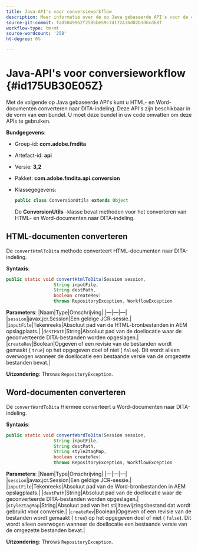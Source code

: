 ```yaml
---
title: Java-API's voor conversieworkflow
description: Meer informatie over de op Java gebaseerde API's voor de conversieworkflow
source-git-commit: fad5049962f258bbe59c7d172436d82b3d6cd68f
workflow-type: tm+mt
source-wordcount: '258'
ht-degree: 0%

---
```



# Java-API&#39;s voor conversieworkflow {#id175UB30E05Z}

Met de volgende op Java gebaseerde API&#39;s kunt u HTML- en Word-documenten converteren naar DITA-indeling. Deze API&#39;s zijn beschikbaar in de vorm van een bundel. U moet deze bundel in uw code omvatten om deze APIs te gebruiken.

**Bundgegevens**:

- Groep-id: **com.adobe.fmdita**

- Artefact-id: **api**

- Versie: **3,2**

- Pakket: **com.adobe.fmdita.api.conversion**

- Klassegegevens:

  ```JAVA
  public class ConversionUtils extends Object
  ```

  De **ConversionUtils** -klasse bevat methoden voor het converteren van HTML- en Word-documenten naar DITA-indeling.


## HTML-documenten converteren

De `convertHtmlToDita` methode converteert HTML-documenten naar DITA-indeling.

**Syntaxis**:

```JAVA
public static void convertHtmlToDita(Session session, 
                  String inputFile, 
                  String destPath, 
                  boolean createRev) 
                  throws RepositoryException, WorkflowException
```

**Parameters**: |Naam|Type|Omschrijving| |—|—|—| |`session`|javax.jcr.Session|Een geldige JCR-sessie.| |`inputFile`|Tekenreeks|Absoluut pad van de HTML-bronbestanden in AEM opslagplaats.| |`destPath`|String|Absoluut pad van de doellocatie waar de geconverteerde DITA-bestanden worden opgeslagen.| |`createRev`|Boolean|Opgeven of een revisie van de bestanden wordt gemaakt \( `true`\) op het opgegeven doel of niet \( `false`\). Dit wordt alleen overwogen wanneer de doellocatie een bestaande versie van de omgezette bestanden bevat.|

**Uitzondering**: Throws `RepositoryException`.

## Word-documenten converteren

De ``convertWordToDita`` Hiermee converteert u Word-documenten naar DITA-indeling.

**Syntaxis**:

```JAVA
public static void convertWordToDita(Session session, 
                  String inputFile,
                  String destPath, 
                  String style2tagMap, 
                  boolean createRev) 
                  throws RepositoryException, WorkflowException
```

**Parameters**: |Naam|Type|Omschrijving| |—|—|—| |`session`|javax.jcr.Session|Een geldige JCR-sessie.| |`inputFile`|Tekenreeks|Absoluut pad van de Word-bronbestanden in AEM opslagplaats.| |`destPath`|String|Absoluut pad van de doellocatie waar de geconverteerde DITA-bestanden worden opgeslagen.| |`style2tagMap`|String|Absoluut pad van het stijltoewijzingsbestand dat wordt gebruikt voor conversie.| |`createRev`|Boolean|Opgeven of een revisie van de bestanden wordt gemaakt \( `true`\) op het opgegeven doel of niet \( `false`\). Dit wordt alleen overwogen wanneer de doellocatie een bestaande versie van de omgezette bestanden bevat.|

**Uitzondering**: Throws `RepositoryException`.

